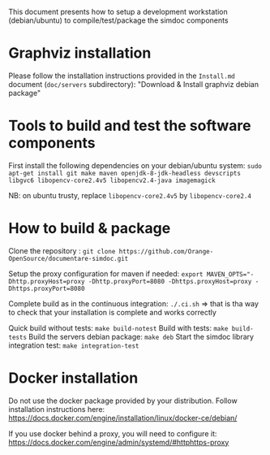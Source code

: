 This document presents how to setup a development workstation (debian/ubuntu) to compile/test/package the simdoc components

# Graphviz installation
Please follow the installation instructions provided in the `Install.md` document (`doc/servers` subdirectory): "Download & Install graphviz debian package"

# Tools to build and test the software components

First install the following dependencies on your debian/ubuntu system: `sudo apt-get install git make maven openjdk-8-jdk-headless devscripts libgvc6 libopencv-core2.4v5 libopencv2.4-java imagemagick`

NB: on ubuntu trusty, replace `libopencv-core2.4v5` by `libopencv-core2.4`

# How to build & package

Clone the repository : `git clone https://github.com/Orange-OpenSource/documentare-simdoc.git`

Setup the proxy configuration for maven if needed: `export MAVEN_OPTS="-Dhttp.proxyHost=proxy -Dhttp.proxyPort=8080 -Dhttps.proxyHost=proxy -Dhttps.proxyPort=8080`

Complete build as in the continuous integration: `./.ci.sh`
=> that is tha way to check that your installation is complete and works correctly

Quick build without tests: `make build-notest`
Build with tests: `make build-tests`
Build the servers debian package: `make deb`
Start the simdoc library integration test: `make integration-test`

# Docker installation

Do not use the docker package provided by your distribution. Follow installation instructions here: https://docs.docker.com/engine/installation/linux/docker-ce/debian/

If you use docker behind a proxy, you will need to configure it: https://docs.docker.com/engine/admin/systemd/#httphttps-proxy
